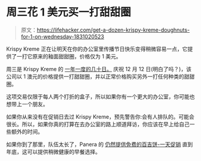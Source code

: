 # 周三花 1 美元买一打甜甜圈

> 原文：<https://lifehacker.com/get-a-dozen-krispy-kreme-doughnuts-for-1-on-wednesday-1831020523>

Krispy Kreme 正在让明天在你的办公室里传播节日快乐变得稍微容易一点，它提供了一打它原来的釉面甜甜圈，价格仅为 1 美元。



周三是 Krispy Kreme 的 [一年一度的几十日。](https://twitter.com/krispykreme/status/1071901806874255360?ref_src=twsrc%5Etfw%7Ctwcamp%5Etweetembed%7Ctwterm%5E1071901806874255360&ref_url=https%3A%2F%2Fwww.usatoday.com%2Fstory%2Fmoney%2F2018%2F12%2F11%2Fkrispy-kreme-day-dozens-1-deal-wednesday%2F2265940002%2F) 庆祝 12 月 12 日(明白了吗？)，该公司以 1 澳元的价格提供一打甜甜圈，并以正常价格购买另外一打任何种类的甜甜圈。

这项交易仅限于每人两个打折的盒子，所以如果你有一个更大的办公室，你可能也想带上一个朋友。

如果你从来没有在促销日去过 Krispy Kreme，预先警告你:会有人排队的。可能会很长。所以，如果你真的打算在去办公室的路上顺道拜访，你应该在早上给自己一些额外的时间。

如果你到了那里，队伍太长了，Panera 的 [仍然提供免费的百吉饼-一天促销](https://lifehacker.com/get-a-free-bagel-a-day-for-the-rest-of-2018-when-you-si-1830865915) 直到年底，这可以提供稍微健康的早餐选择。